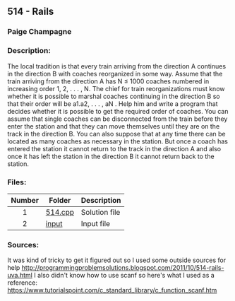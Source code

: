 ## 514 - Rails
### Paige Champagne
### Description:

The local tradition is that every train arriving from the direction A continues in the direction
B with coaches reorganized in some way. Assume that the train arriving from the direction A has
N ≤ 1000 coaches numbered in increasing order 1, 2, . . . , N. The chief for train reorganizations must
know whether it is possible to marshal coaches continuing in the direction B so that their order will
be a1.a2, . . . , aN . Help him and write a program that decides whether it is possible to get the required
order of coaches. You can assume that single coaches can be disconnected from the train before they
enter the station and that they can move themselves until they are on the track in the direction B. You
can also suppose that at any time there can be located as many coaches as necessary in the station.
But once a coach has entered the station it cannot return to the track in the direction A and also once
it has left the station in the direction B it cannot return back to the station.

### Files:
| Number | Folder                              | Description                            |
| :----: | ----------------------------------- | -------------------------------------- |
| 1 | [514.cpp](./514.cpp)   | Solution file |
| 2 | [input](./input)   | Input file |

### Sources:
It was kind of tricky to get it figured out so I used some outside sources for help
http://programmingproblemsolutions.blogspot.com/2011/10/514-rails-uva.html
I also didn't know how to use scanf so here's what I used as a reference:
https://www.tutorialspoint.com/c_standard_library/c_function_scanf.htm
